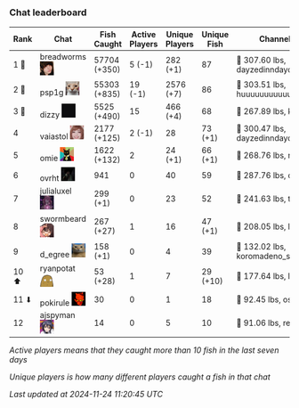 ### Chat leaderboard
| Rank | Chat | Fish Caught | Active Players | Unique Players | Unique Fish | Channel Record 🎊 |
|------|------|-------------|----------------|----------------|-------------|-------------------|
| 1 🥇  | breadworms ![breadworms](https://raw.githubusercontent.com/blableblup/gofish/main/images/players/breadworms.png) | 57704 (+350) | 5 (-1) | 282 (+1) | 87 | 🦑 307.60 lbs, dayzedinndaydreams |
| 2 🥈  | psp1g ![psp1g](https://raw.githubusercontent.com/blableblup/gofish/main/images/players/psp1g.png) | 55303 (+835) | 19 (-1) | 2576 (+7) | 86 | 🐳 303.51 lbs, huuuuuuuuuuuuuuuuuuuuuurz |
| 3 🥉  | dizzy ![dizzy](https://raw.githubusercontent.com/blableblup/gofish/main/images/players/dizzy.png) | 5525 (+490) | 15 | 466 (+4) | 68 | 🦕 267.89 lbs, konsminator |
| 4  | vaiastol ![vaiastol](https://raw.githubusercontent.com/blableblup/gofish/main/images/players/vaiastol.png) | 2177 (+125) | 2 (-1) | 28 | 73 (+1) | 🐳 300.47 lbs, dayzedinndaydreams |
| 5  | omie ![omie](https://raw.githubusercontent.com/blableblup/gofish/main/images/players/omie.png) | 1622 (+132) | 2 | 24 (+1) | 66 (+1) | 🐉 268.76 lbs, ritaaww |
| 6  | ovrht ![ovrht](https://raw.githubusercontent.com/blableblup/gofish/main/images/players/ovrht.png) | 941 | 0 | 40 | 59 | 🐳 287.76 lbs, ovrht |
| 7  | julialuxel ![julialuxel](https://raw.githubusercontent.com/blableblup/gofish/main/images/players/julialuxel.png) | 299 (+1) | 0 | 23 | 52 | 🦕 241.63 lbs, toastyso |
| 8  | swormbeard ![swormbeard](https://raw.githubusercontent.com/blableblup/gofish/main/images/players/swormbeard.png) | 267 (+27) | 1 | 16 | 47 (+1) | 🐳 208.05 lbs, larvasisters |
| 9  | d_egree ![d_egree](https://raw.githubusercontent.com/blableblup/gofish/main/images/players/d_egree.png) | 158 (+1) | 0 | 4 | 39 | 🐊 132.02 lbs, koromadeno_shogun |
| 10 ⬆ | ryanpotat ![ryanpotat](https://raw.githubusercontent.com/blableblup/gofish/main/images/players/ryanpotat.png) | 53 (+28) | 1 | 7 | 29 (+10) | 🦕 177.64 lbs, lolspers |
| 11 ⬇ | pokirule ![pokirule](https://raw.githubusercontent.com/blableblup/gofish/main/images/players/pokirule.png) | 30 | 0 | 1 | 18 | 🐙 92.45 lbs, osnyisdead |
| 12  | ajspyman ![ajspyman](https://raw.githubusercontent.com/blableblup/gofish/main/images/players/ajspyman.png) | 14 | 0 | 5 | 10 | 🐬 91.06 lbs, respirate_ |

_Active players means that they caught more than 10 fish in the last seven days_

_Unique players is how many different players caught a fish in that chat_

_Last updated at 2024-11-24 11:20:45 UTC_